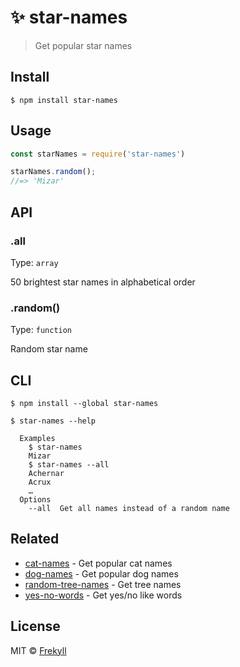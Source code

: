 # ✨ star-names
> Get popular star names

## Install
```
$ npm install star-names
```

## Usage
```js
const starNames = require('star-names')

starNames.random();
//=> 'Mizar'
```

## API

### .all
Type: `array`

50 brightest star names in alphabetical order

### .random()

Type: `function`

Random star name

## CLI
```
$ npm install --global star-names
```

```
$ star-names --help

  Examples
    $ star-names
    Mizar
    $ star-names --all
    Achernar
    Acrux
    …
  Options
    --all  Get all names instead of a random name
```

## Related

- [cat-names](https://github.com/sindresorhus/cat-names) - Get popular cat names
- [dog-names](https://github.com/sindresorhus/dog-names) - Get popular dog names
- [random-tree-names](https://github.com/pguth/random-tree-names) - Get tree names
- [yes-no-words](https://github.com/sindresorhus/yes-no-words) - Get yes/no like words

## License

MIT © [Frekyll](https://www.frekyll.com)
